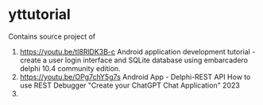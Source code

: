# yttutorial
Contains source project of
1. https://youtu.be/tl8RlDK3B-c Android application development tutorial - create a user login interface and SQLite database using embarcadero delphi 10.4 community edition.
2. https://youtu.be/OPg7chY5g7s Android App - Delphi-REST API How to use REST Debugger "Create your ChatGPT Chat Application" 2023
3. 

 
